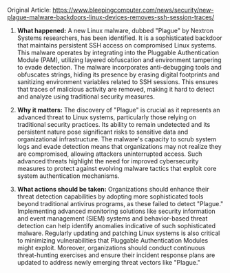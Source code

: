 Original Article: https://www.bleepingcomputer.com/news/security/new-plague-malware-backdoors-linux-devices-removes-ssh-session-traces/

1) **What happened:**
A new Linux malware, dubbed "Plague" by Nextron Systems researchers, has been identified. It is a sophisticated backdoor that maintains persistent SSH access on compromised Linux systems. This malware operates by integrating into the Pluggable Authentication Module (PAM), utilizing layered obfuscation and environment tampering to evade detection. The malware incorporates anti-debugging tools and obfuscates strings, hiding its presence by erasing digital footprints and sanitizing environment variables related to SSH sessions. This ensures that traces of malicious activity are removed, making it hard to detect and analyze using traditional security measures.

2) **Why it matters:**
The discovery of "Plague" is crucial as it represents an advanced threat to Linux systems, particularly those relying on traditional security practices. Its ability to remain undetected and its persistent nature pose significant risks to sensitive data and organizational infrastructure. The malware's capacity to scrub system logs and evade detection means that organizations may not realize they are compromised, allowing attackers uninterrupted access. Such advanced threats highlight the need for improved cybersecurity measures to protect against evolving malware tactics that exploit core system authentication mechanisms. 

3) **What actions should be taken:**
Organizations should enhance their threat detection capabilities by adopting more sophisticated tools beyond traditional antivirus programs, as these failed to detect "Plague." Implementing advanced monitoring solutions like security information and event management (SIEM) systems and behavior-based threat detection can help identify anomalies indicative of such sophisticated malware. Regularly updating and patching Linux systems is also critical to minimizing vulnerabilities that Pluggable Authentication Modules might exploit. Moreover, organizations should conduct continuous threat-hunting exercises and ensure their incident response plans are updated to address newly emerging threat vectors like "Plague."